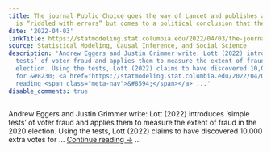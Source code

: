 ```yaml
---
title: The journal Public Choice goes the way of Lancet and publishes a paper that
  is “riddled with errors” but comes to a political conclusion that they want to support.
date: '2022-04-03'
linkTitle: https://statmodeling.stat.columbia.edu/2022/04/03/the-journal-public-choice-goes-the-way-of-lancet-and-publishes-a-paper-that-is-riddled-with-errors-but-comes-to-a-political-conclusion-that-they-want-to-support/
source: Statistical Modeling, Causal Inference, and Social Science
description: 'Andrew Eggers and Justin Grimmer write: Lott (2022) introduces ‘simple
  tests’ of voter fraud and applies them to measure the extent of fraud in the 2020
  election. Using the tests, Lott (2022) claims to have discovered 10,000 extra votes
  for &#8230; <a href="https://statmodeling.stat.columbia.edu/2022/04/03/the-journal-public-choice-goes-the-way-of-lancet-and-publishes-a-paper-that-is-riddled-with-errors-but-comes-to-a-political-conclusion-that-they-want-to-support/">Continue
  reading <span class="meta-nav">&#8594;</span></a> ...'
disable_comments: true
---
```

Andrew Eggers and Justin Grimmer write: Lott (2022) introduces ‘simple tests’ of voter fraud and applies them to measure the extent of fraud in the 2020 election. Using the tests, Lott (2022) claims to have discovered 10,000 extra votes for &#8230; <a href="https://statmodeling.stat.columbia.edu/2022/04/03/the-journal-public-choice-goes-the-way-of-lancet-and-publishes-a-paper-that-is-riddled-with-errors-but-comes-to-a-political-conclusion-that-they-want-to-support/">Continue reading <span class="meta-nav">&#8594;</span></a> ...